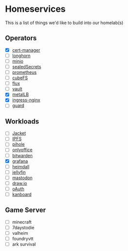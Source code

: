 # Homeservices

This is a list of things we'd like to build into our homelab(s)

## Operators
- [x] [cert-manager](https://cert-manager.io/)
- [ ] [longhorn](https://longhorn.io/)
- [ ] [minio](https://min.io/)
- [ ] [sealedSecrets](https://github.com/bitnami-labs/sealed-secrets)
- [ ] [prometheus](https://prometheus.io/)
- [ ] [cubeFS](https://cubefs.io/)
- [ ] [flux](https://fluxcd.io/)
- [ ] [vault](https://www.vaultproject.io/docs/secrets/key-management)
- [x] [metalLB](https://metallb.universe.tf/)
- [x] [ingress-nginx](https://github.com/kubernetes/ingress-nginx)
- [ ] [guard](https://github.com/kubeguard/guard)

## Workloads
- [ ] [Jacket](https://github.com/Jackett/Jackett)
- [ ] [IPFS](https://ipfs.io/)
- [ ] [pihole](https://pi-hole.net/)
- [ ] [onlyoffice](https://www.onlyoffice.com/)
- [ ] [bitwarden](https://bitwarden.com/help/licensing-on-premise/#:~:text=Self%2Dhosting%20Bitwarden%20is%20free,the%20owner%20of%20an%20organization.)
- [x] [grafana](https://grafana.com/)
- [ ] [heimdall](https://heimdall.site/)
- [ ] [jellyfin](https://jellyfin.org/)
- [ ] [mastodon](https://github.com/mastodon/mastodon)
- [ ] [draw.io](https://github.com/jgraph/drawio)
- [ ] [oAuth](https://github.com/oauth-io)
- [ ] [kanboard](https://kanboard.org/)

## Game Server
- [ ] minecraft
- [ ] 7daystodie
- [ ] valheim
- [ ] foundryvtt
- [ ] ark survival